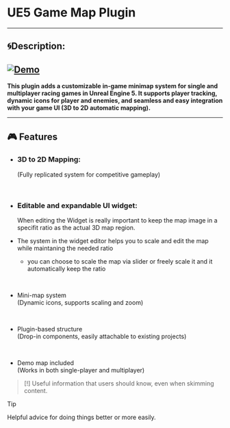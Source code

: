 # UE5 Game Map Plugin

---

## 🌀Description: 



[![Demo](https://github.com/MatinEsmaeili00/UE5-MultiplayerRacingGames-Plugins/blob/main/GameMapSystem/Docs/Demo.gif?raw=true)](https://youtu.be/v18hDMAq1Yw)
---
**This plugin adds a customizable in-game minimap system for single and multiplayer racing games in Unreal Engine 5. It supports player tracking, dynamic icons for player and enemies, and seamless and easy integration with your game UI (3D to 2D automatic mapping).**

---

## 🎮 Features

- ### 3D to 2D Mapping:

  (Fully replicated system for competitive gameplay)

<br>

- ### Editable and expandable UI widget:  


  When editing the Widget is really important to keep the map image in a specifit ratio as the actual 3D map region.
- The system in the widget editor helps you to scale and edit the map while maintaning the needed ratio
  - you can choose to scale the map via slider or freely scale it and it automatically keep the ratio
  


<br>

- Mini-map system  
  (Dynamic icons, supports scaling and zoom)

<br>

- Plugin-based structure  
  (Drop-in components, easily attachable to existing projects)

<br>

- Demo map included  
  (Works in both single-player and multiplayer)

> [!]
> Useful information that users should know, even when skimming content.

> [!TIP] 
> Helpful advice for doing things better or more easily.

